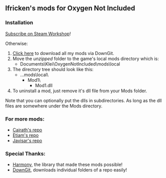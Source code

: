 
## lfricken's mods for Oxygen Not Included

### Installation
[Subscribe on Steam Workshop](https://steamcommunity.com/profiles/76561198103077369/myworkshopfiles/?appid=457140)!

Otherwise:
1. [Click here](https://minhaskamal.github.io/DownGit/#/home?url=https://github.com/lfricken/oni-mods/tree/master/Mods) to download all my mods via DownGit.
2. Move the _unzipped_ folder to the game's local mods directory which is: 
    * Documents\Klei\OxygenNotIncluded\mods\local
3. The directory tree should look like this:
    * ...mods\local\
        * Mod1\
            * Mod1.dll
4. To uninstall a mod, just remove it's dll file from your Mods folder.

Note that you can optionally put the dlls in subdirectories. As long as the dll files are somewhere under the Mods directory.

### For more mods:
* [Cairath's repo](https://github.com/Cairath/ONI-Mods)
* [Etiam's repo](https://github.com/EtiamNullam/Etiam-ONI-Modpack)
* [Javisar's repo](https://github.com/javisar/ONI-Modloader-Mods)

### Special Thanks:
* [Harmony](https://github.com/pardeike/Harmony), the library that made these mods possible!
* [DownGit](https://minhaskamal.github.io/DownGit/#/home?), downloads individual folders of a repo easily!

